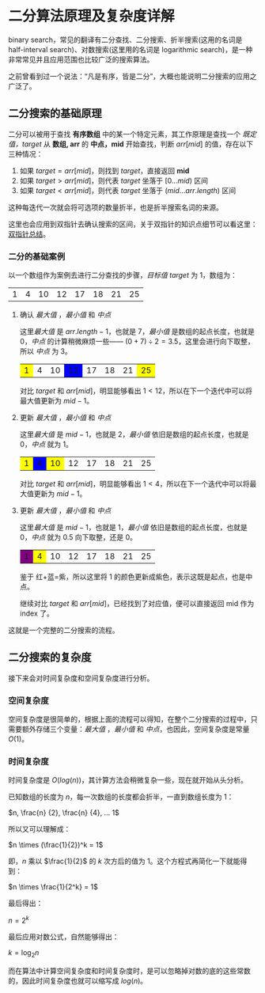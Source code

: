 # 二分算法原理及复杂度详解

binary search，常见的翻译有二分查找、二分搜索、折半搜索(这用的名词是 half-interval search)、对数搜索(这里用的名词是 logarithmic search)，是一种非常常见并且应用范围也比较广泛的搜索算法。

之前曾看到过一个说法：<q>凡是有序，皆是二分</q>，大概也能说明二分搜索的应用之广泛了。

## 二分搜索的基础原理

二分可以被用于查找 **有序数组** 中的某一个特定元素，其工作原理是查找一个 _既定值，target_ 从 **数组, arr** 的 **中点，mid** 开始查找，判断 $arr[mid]$ 的值，存在以下三种情况：

1. 如果 $target = arr[mid]$，则找到 _target_，直接返回 **mid**
2. 如果 $target > arr[mid]$，则代表 _target_ 坐落于 $[0...mid)$ 区间
3. 如果 $target < arr[mid]$，则代表 _target_ 坐落于 $(mid...arr.length)$ 区间

这种每迭代一次就会将可选项的数量折半，也是折半搜索名词的来源。

这里也会应用到双指针去确认搜索的区间，关于双指针的知识点细节可以看这里：[双指针总结](https://goldenaarcher.blog.csdn.net/article/details/118137704)。

### 二分的基础案例

以一个数组作为案例去进行二分查找的步骤，_目标值 target_ 为 1，数组为：

<table>
<tr>
<td>1</td>
<td>4</td>
<td>10</td>
<td>12</td>
<td>17</td>
<td>18</td>
<td>21</td>
<td>25</td>
</tr>
</table>

1. 确认 _最大值_ ，_最小值_ 和 _中点_

   这里*最大值* 是 $arr.length - 1$，也就是 7，_最小值_ 是数组的起点长度，也就是 0，_中点_ 的计算稍微麻烦一些—— $(0+7) \div 2 = 3.5$，这里会进行向下取整，所以 _中点_ 为 3。

    <table>
   <tr>
   <td bgColor='yellow'>1</td>
   <td>4</td>
   <td>10</td>
   <td bgColor="blue">12</td>
   <td>17</td>
   <td>18</td>
   <td>21</td>
   <td bgColor='yellow'>25</td>
   </tr>
   </table>

   对比 _target_ 和 $arr[mid]$，明显能够看出 $1 < 12$，所以在下一个迭代中可以将最大值更新为 $mid - 1$。

2. 更新 _最大值_ ，_最小值_ 和 _中点_

   这里*最大值* 是 $mid - 1$，也就是 2，_最小值_ 依旧是数组的起点长度，也就是 0，_中点_ 就为 1。

    <table>
   <tr>
   <td bgColor='yellow'>1</td>
   <td bgColor="blue">4</td>
   <td bgColor='yellow'>10</td>
   <td >12</td>
   <td>17</td>
   <td>18</td>
   <td>21</td>
   <td >25</td>
   </tr>
   </table>

   对比 _target_ 和 $arr[mid]$，明显能够看出 $1 < 4$，所以在下一个迭代中可以将最大值更新为 $mid - 1$。

3. 更新 _最大值_ ，_最小值_ 和 _中点_

   这里*最大值* 是 $mid - 1$，也就是 1，_最小值_ 依旧是数组的起点长度，也就是 0，_中点_ 就为 0.5 向下取整，还是 0。

   <table>
   <tr>
   <td bgColor='purple'>1</td>
   <td bgColor="yellow">4</td>
   <td>10</td>
   <td >12</td>
   <td>17</td>
   <td>18</td>
   <td>21</td>
   <td >25</td>
   </tr>
   </table>

   鉴于 红+蓝=紫，所以这里将 1 的颜色更新成紫色，表示这既是起点，也是中点。

   继续对比 _target_ 和 $arr[mid]$，已经找到了对应值，便可以直接返回 mid 作为 index 了。

这就是一个完整的二分搜索的流程。

## 二分搜索的复杂度

接下来会对时间复杂度和空间复杂度进行分析。

### 空间复杂度

空间复杂度是很简单的，根据上面的流程可以得知，在整个二分搜索的过程中，只需要额外存储三个变量：_最大值_ ，_最小值_ 和 _中点_，也因此，空间复杂度是常量 $O(1)$。

### 时间复杂度

时间复杂度是 $O(log(n))$，其计算方法会稍微复杂一些，现在就开始从头分析。

已知数组的长度为 $n$，每一次数组的长度都会折半，一直到数组长度为 1：

$n, \frac{n} {2}, \frac{n} {4}, ... 1$

所以又可以理解成：

$n \times (\frac{1}{2})^k = 1$

即，$n$ 乘以 $\frac{1}{2}$ 的 $k$ 次方后的值为 1。这个方程式再简化一下就能得到：

$n \times \frac{1}{2^k} = 1$

最后得出：

$n = 2^k$

最后应用对数公式，自然能够得出：

$k = \log_2n$

而在算法中计算空间复杂度和时间复杂度时，是可以忽略掉对数的底的这些常数的，因此时间复杂度也就可以缩写成 $log(n)$。
